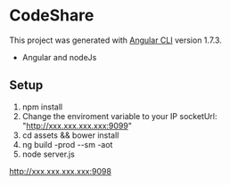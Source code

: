 # CodeShare

This project was generated with [Angular CLI](https://github.com/angular/angular-cli) version 1.7.3.
- Angular and nodeJs

## Setup
1) npm install
2) Change the enviroment variable to your IP  socketUrl: "http://xxx.xxx.xxx.xxx:9099"
3) cd assets && bower install
4) ng build -prod --sm -aot
5) node server.js

http://xxx.xxx.xxx.xxx:9098
